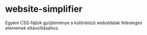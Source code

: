 # website-simplifier

Egyéni CSS-fájlok gyűjteménye a különböző weboldalak felesleges elemeinek eltávolításához.